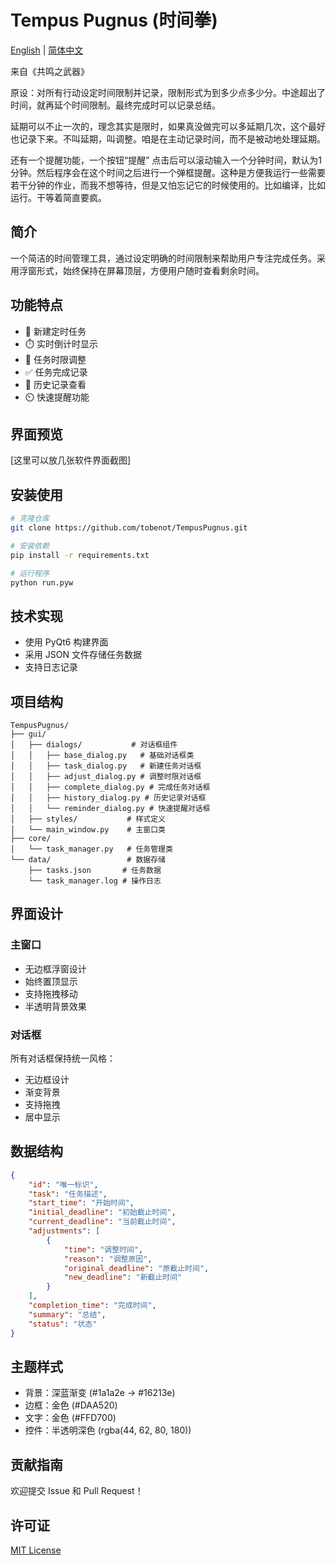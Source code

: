# Tempus Pugnus (时间拳)

[English](../README.md) | [简体中文](README_zh-CN.md)

来自《共鸣之武器》

原设：对所有行动设定时间限制并记录，限制形式为到多少点多少分。中途超出了时间，就再延个时间限制。最终完成时可以记录总结。

延期可以不止一次的，理念其实是限时，如果真没做完可以多延期几次，这个最好也记录下来。不叫延期，叫调整。咱是在主动记录时间，而不是被动地处理延期。

还有一个提醒功能，一个按钮“提醒” 点击后可以滚动输入一个分钟时间，默认为1分钟。然后程序会在这个时间之后进行一个弹框提醒。这种是方便我运行一些需要若干分钟的作业，而我不想等待，但是又怕忘记它的时候使用的。比如编译，比如运行。干等着简直要疯。

## 简介
一个简洁的时间管理工具，通过设定明确的时间限制来帮助用户专注完成任务。采用浮窗形式，始终保持在屏幕顶层，方便用户随时查看剩余时间。

## 功能特点

- 🎯 新建定时任务
- ⏱️ 实时倒计时显示
- 🔄 任务时限调整
- ✅ 任务完成记录
- 📜 历史记录查看
- ⏲️ 快速提醒功能

## 界面预览

[这里可以放几张软件界面截图]

## 安装使用

```bash
# 克隆仓库
git clone https://github.com/tobenot/TempusPugnus.git

# 安装依赖
pip install -r requirements.txt

# 运行程序
python run.pyw
```

## 技术实现

- 使用 PyQt6 构建界面
- 采用 JSON 文件存储任务数据
- 支持日志记录

## 项目结构

```
TempusPugnus/
├── gui/
│   ├── dialogs/           # 对话框组件
│   │   ├── base_dialog.py   # 基础对话框类
│   │   ├── task_dialog.py   # 新建任务对话框
│   │   ├── adjust_dialog.py # 调整时限对话框
│   │   ├── complete_dialog.py # 完成任务对话框
│   │   ├── history_dialog.py # 历史记录对话框
│   │   └── reminder_dialog.py # 快速提醒对话框
│   ├── styles/           # 样式定义
│   └── main_window.py    # 主窗口类
├── core/
│   └── task_manager.py   # 任务管理类
└── data/                 # 数据存储
    ├── tasks.json       # 任务数据
    └── task_manager.log # 操作日志
```

## 界面设计

### 主窗口
- 无边框浮窗设计
- 始终置顶显示
- 支持拖拽移动
- 半透明背景效果

### 对话框
所有对话框保持统一风格：
- 无边框设计
- 渐变背景
- 支持拖拽
- 居中显示

## 数据结构

```json
{
    "id": "唯一标识",
    "task": "任务描述",
    "start_time": "开始时间",
    "initial_deadline": "初始截止时间",
    "current_deadline": "当前截止时间",
    "adjustments": [
        {
            "time": "调整时间",
            "reason": "调整原因",
            "original_deadline": "原截止时间",
            "new_deadline": "新截止时间"
        }
    ],
    "completion_time": "完成时间",
    "summary": "总结",
    "status": "状态"
}
```

## 主题样式

- 背景：深蓝渐变 (#1a1a2e -> #16213e)
- 边框：金色 (#DAA520)
- 文字：金色 (#FFD700)
- 控件：半透明深色 (rgba(44, 62, 80, 180))

## 贡献指南

欢迎提交 Issue 和 Pull Request！

## 许可证

[MIT License](../LICENSE)